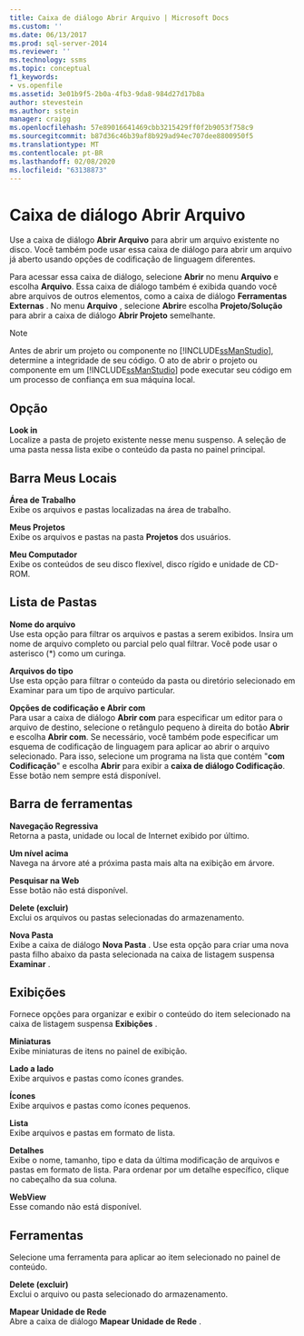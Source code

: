 ```yaml
---
title: Caixa de diálogo Abrir Arquivo | Microsoft Docs
ms.custom: ''
ms.date: 06/13/2017
ms.prod: sql-server-2014
ms.reviewer: ''
ms.technology: ssms
ms.topic: conceptual
f1_keywords:
- vs.openfile
ms.assetid: 3e01b9f5-2b0a-4fb3-9da8-984d27d17b8a
author: stevestein
ms.author: sstein
manager: craigg
ms.openlocfilehash: 57e89016641469cbb3215429ff0f2b9053f758c9
ms.sourcegitcommit: b87d36c46b39af8b929ad94ec707dee8800950f5
ms.translationtype: MT
ms.contentlocale: pt-BR
ms.lasthandoff: 02/08/2020
ms.locfileid: "63138873"
---
```

# <a name="open-file-dialog-box"></a>Caixa de diálogo Abrir Arquivo
  Use a caixa de diálogo **Abrir Arquivo** para abrir um arquivo existente no disco. Você também pode usar essa caixa de diálogo para abrir um arquivo já aberto usando opções de codificação de linguagem diferentes.  
  
 Para acessar essa caixa de diálogo, selecione **Abrir** no menu **Arquivo** e escolha **Arquivo**. Essa caixa de diálogo também é exibida quando você abre arquivos de outros elementos, como a caixa de diálogo **Ferramentas Externas** . No menu **Arquivo** , selecione **Abrir**e escolha **Projeto/Solução** para abrir a caixa de diálogo **Abrir Projeto** semelhante.  
  
> [!NOTE]  
>  Antes de abrir um projeto ou componente no [!INCLUDE[ssManStudio](../../includes/ssmanstudio-md.md)], determine a integridade de seu código. O ato de abrir o projeto ou componente em um [!INCLUDE[ssManStudio](../../includes/ssmanstudio-md.md)] pode executar seu código em um processo de confiança em sua máquina local.  
  
## <a name="option"></a>Opção  
 **Look in**  
 Localize a pasta de projeto existente nesse menu suspenso. A seleção de uma pasta nessa lista exibe o conteúdo da pasta no painel principal.  
  
## <a name="my-places-bar"></a>Barra Meus Locais  
 **Área de Trabalho**  
 Exibe os arquivos e pastas localizadas na área de trabalho.  
  
 **Meus Projetos**  
 Exibe os arquivos e pastas na pasta **Projetos** dos usuários.  
  
 **Meu Computador**  
 Exibe os conteúdos de seu disco flexível, disco rígido e unidade de CD-ROM.  
  
## <a name="folder-list"></a>Lista de Pastas  
 **Nome do arquivo**  
 Use esta opção para filtrar os arquivos e pastas a serem exibidos. Insira um nome de arquivo completo ou parcial pelo qual filtrar. Você pode usar o asterisco (*) como um curinga.  
  
 **Arquivos do tipo**  
 Use esta opção para filtrar o conteúdo da pasta ou diretório selecionado em Examinar para um tipo de arquivo particular.  
  
 **Opções de codificação e Abrir com**  
 Para usar a caixa de diálogo **Abrir com** para especificar um editor para o arquivo de destino, selecione o retângulo pequeno à direita do botão **Abrir** e escolha **Abrir com**. Se necessário, você também pode especificar um esquema de codificação de linguagem para aplicar ao abrir o arquivo selecionado. Para isso, selecione um programa na lista que contém "**com Codificação**" e escolha **Abrir** para exibir a **caixa de diálogo Codificação**. Esse botão nem sempre está disponível.  
  
## <a name="toolbar"></a>Barra de ferramentas  
 **Navegação Regressiva**  
 Retorna a pasta, unidade ou local de Internet exibido por último.  
  
 **Um nível acima**  
 Navega na árvore até a próxima pasta mais alta na exibição em árvore.  
  
 **Pesquisar na Web**  
 Esse botão não está disponível.  
  
 **Delete (excluir)**  
 Exclui os arquivos ou pastas selecionadas do armazenamento.  
  
 **Nova Pasta**  
 Exibe a caixa de diálogo **Nova Pasta** . Use esta opção para criar uma nova pasta filho abaixo da pasta selecionada na caixa de listagem suspensa **Examinar** .  
  
## <a name="views"></a>Exibições  
 Fornece opções para organizar e exibir o conteúdo do item selecionado na caixa de listagem suspensa **Exibições** .  
  
 **Miniaturas**  
 Exibe miniaturas de itens no painel de exibição.  
  
 **Lado a lado**  
 Exibe arquivos e pastas como ícones grandes.  
  
 **Ícones**  
 Exibe arquivos e pastas como ícones pequenos.  
  
 **Lista**  
 Exibe arquivos e pastas em formato de lista.  
  
 **Detalhes**  
 Exibe o nome, tamanho, tipo e data da última modificação de arquivos e pastas em formato de lista. Para ordenar por um detalhe específico, clique no cabeçalho da sua coluna.  
  
 **WebView**  
 Esse comando não está disponível.  
  
## <a name="tools"></a>Ferramentas  
 Selecione uma ferramenta para aplicar ao item selecionado no painel de conteúdo.  
  
 **Delete (excluir)**  
 Exclui o arquivo ou pasta selecionado do armazenamento.  
  
 **Mapear Unidade de Rede**  
 Abre a caixa de diálogo **Mapear Unidade de Rede** .  

